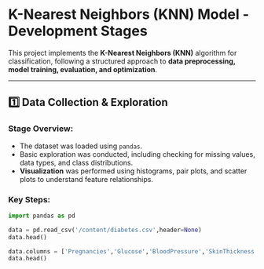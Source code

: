 # K-Nearest Neighbors (KNN) Model - Development Stages  

This project implements the **K-Nearest Neighbors (KNN)** algorithm for classification, following a structured approach to **data preprocessing, model training, evaluation, and optimization**.  

---

## **1️⃣ Data Collection & Exploration**  
### **Stage Overview:**  
- The dataset was loaded using `pandas`.  
- Basic exploration was conducted, including checking for missing values, data types, and class distributions.  
- **Visualization** was performed using histograms, pair plots, and scatter plots to understand feature relationships.  

### **Key Steps:**  
```python
import pandas as pd

data = pd.read_csv('/content/diabetes.csv',header=None)
data.head()

data.columns = ['Pregnancies','Glucose','BloodPressure','SkinThickness','Insulin','BMI','DiabetesPedigreeFunction','Age','Outcome']
data.head()

